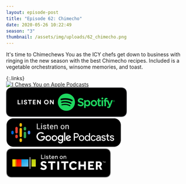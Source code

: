 ```yaml
---
layout: episode-post
title: "Episode 62: Chimecho"
date: 2020-05-26 10:22:49
season: "3"
thumbnail: /assets/img/uploads/62_chimecho.png
---
```

It's time to Chimechews You as the ICY chefs get down to business with ringing in the new season with the best Chimecho recipes. Included is a vegetable orchestrations, winsome memories, and toast.



{:.links}  
[![I Chews You on Apple Podcasts](https://linkmaker.itunes.apple.com/en-us/badge-lrg.svg?releaseDate=2019-04-16T00:00:00Z&kind=podcast&bubble=podcasts)](https://podcasts.apple.com/us/podcast/62-chimecho/id1455409177?i=1000475830141)  [![I Chews You on Spotify](/assets/img/uploads/spotify-badge-button.svg)](https://open.spotify.com/episode/5AqawFaqACjrefkz3XRCq3)  [![I Chews You on Google Podcasts](/assets/img/uploads/google-podcasts-badge-button.svg)](https://podcasts.google.com/feed/aHR0cHM6Ly9pY2hld3N5b3UubGlic3luLmNvbS9yc3M/episode/NmE2OWVkY2QtNzMwMi00ODAxLTlhOGQtMjFiZmM3ZTU4MzMy?ved=0CAcQ38oDahcKEwjo2Ial9dHpAhUAAAAAHQAAAAAQAg)  [![I Chews You on Stitcher](/assets/img/uploads/stitcher-badge-button.svg)](https://www.stitcher.com/s?eid=69933150)